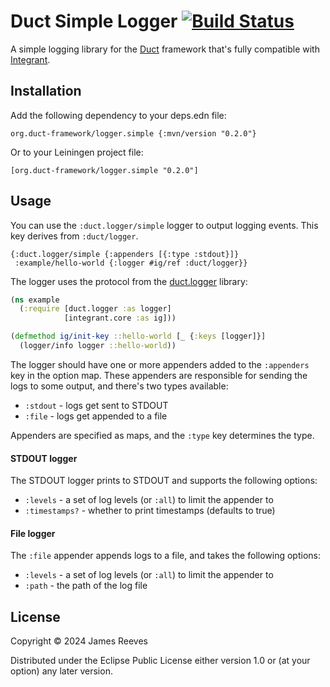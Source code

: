 # Duct Simple Logger [![Build Status](https://github.com/duct-framework/logger.simple/actions/workflows/test.yml/badge.svg)](https://github.com/duct-framework/logger.simple/actions/workflows/test.yml)

A simple logging library for the [Duct][] framework that's fully
compatible with [Integrant][].

[duct]: https://github.com/duct-framework/duct
[integrant]: https://github.com/weavejester/integrant

## Installation

Add the following dependency to your deps.edn file:

    org.duct-framework/logger.simple {:mvn/version "0.2.0"}

Or to your Leiningen project file:

    [org.duct-framework/logger.simple "0.2.0"]

## Usage

You can use the `:duct.logger/simple` logger to output logging events.
This key derives from `:duct/logger`.

```edn
{:duct.logger/simple {:appenders [{:type :stdout}]}
 :example/hello-world {:logger #ig/ref :duct/logger}}
```

The logger uses the protocol from the [duct.logger][] library:

```clojure
(ns example
  (:require [duct.logger :as logger]
            [integrant.core :as ig]))

(defmethod ig/init-key ::hello-world [_ {:keys [logger]}]
  (logger/info logger ::hello-world))
```

[duct.logger]: https://github.com/duct-framework/logger

The logger should have one or more appenders added to the `:appenders`
key in the option map. These appenders are responsible for sending the
logs to some output, and there's two types available:

- `:stdout` - logs get sent to STDOUT
- `:file`   - logs get appended to a file

Appenders are specified as maps, and the `:type` key determines the
type.

#### STDOUT logger

The STDOUT logger prints to STDOUT and supports the following options:

- `:levels` - a set of log levels (or `:all`) to limit the appender to
- `:timestamps?` - whether to print timestamps (defaults to true)

#### File logger

The `:file` appender appends logs to a file, and takes the following
options:

- `:levels` - a set of log levels (or `:all`) to limit the appender to
- `:path` - the path of the log file

## License

Copyright © 2024 James Reeves

Distributed under the Eclipse Public License either version 1.0 or (at
your option) any later version.
